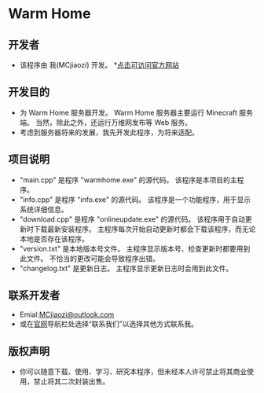 # Warm Home
## 开发者
* 该程序由 我(MCjiaozi) 开发。
*[点击可访问官方网站](http://www.mcjiaozi.icu)
## 开发目的
* 为 Warm Home 服务器开发。
Warm Home 服务器主要运行 Minecraft 服务端。
当然，除此之外，还运行万维网发布等 Web 服务。
* 考虑到服务器将来的发展，我先开发此程序，为将来适配。
## 项目说明
* "main.cpp" 是程序 "warmhome.exe" 的源代码。
该程序是本项目的主程序。
* "info.cpp" 是程序 "info.exe" 的源代码。
该程序是一个功能程序，用于显示系统详细信息。
* "download.cpp" 是程序 "onlineupdate.exe" 的源代码。
该程序用于自动更新时下载最新安装程序。
主程序每次开始自动更新时都会下载该程序，而无论本地是否存在该程序。
* "version.txt" 是本地版本号文件。
主程序显示版本号、检查更新时都要用到此文件。
不恰当的更改可能会导致程序出错。
* "changelog.txt" 是更新日志。
主程序显示更新日志时会用到此文件。

## 联系开发者
* Emial:MCjiaozi@outlook.com
* 或在[官网](http://www.mcjiaozi.icu)导航栏处选择“联系我们”以选择其他方式联系我。

## 版权声明
* 你可以随意下载、使用、学习、研究本程序，但未经本人许可禁止将其商业使用，禁止将其二次封装出售。
